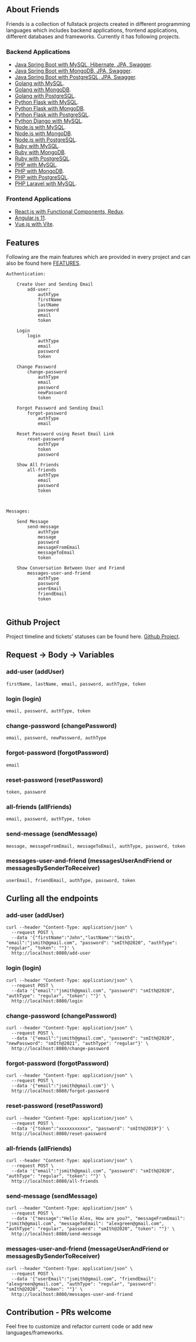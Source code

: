 ## About Friends
Friends is a collection of fullstack projects created in different programming languages which includes backend applications, frontend applications, different databases and frameworks. Currently it has following projects. 

### Backend Applications
- [Java Spring Boot with MySQL, Hibernate, JPA, Swagger](https://github.com/ghumman/friends/tree/java-spring-boot).
- [Java Spring Boot with MongoDB, JPA, Swagger](https://github.com/ghumman/friends/tree/java-spring-boot-mongo).
- [Java Spring Boot with PostgreSQL, JPA, Swagger](https://github.com/ghumman/friends/tree/java-spring-boot-psql).
- [Golang with MySQL](https://github.com/ghumman/friends/tree/go).
- [Golang with MongoDB](https://github.com/ghumman/friends/tree/go-mongo).
- [Golang with PostgreSQL](https://github.com/ghumman/friends/tree/go-psql).
- [Python Flask with MySQL](https://github.com/ghumman/friends/tree/python).
- [Python Flask with MongoDB](https://github.com/ghumman/friends/tree/python-mongo).
- [Python Flask with PostgreSQL](https://github.com/ghumman/friends/tree/python-psql).
- [Python Django with MySQL](https://github.com/ghumman/friends/tree/python-django).
- [Node.js with MySQL](https://github.com/ghumman/friends/tree/node-js).
- [Node.js with MongoDB](https://github.com/ghumman/friends/tree/node-js-mongo).
- [Node.js with PostgreSQL](https://github.com/ghumman/friends/tree/node-js-psql).
- [Ruby with MySQL](https://github.com/ghumman/friends/tree/ruby).
- [Ruby with MongoDB](https://github.com/ghumman/friends/tree/ruby-mongo).
- [Ruby with PostgreSQL](https://github.com/ghumman/friends/tree/ruby-psql).
- [PHP with MySQL](https://github.com/ghumman/friends/tree/php).
- [PHP with MongoDB](https://github.com/ghumman/friends/tree/php-mongo).
- [PHP with PostgreSQL](https://github.com/ghumman/friends/tree/php-psql).
- [PHP Laravel with MySQL](https://github.com/ghumman/friends/tree/php-laravel).

### Frontend Applications
- [React.js with Functional Components, Redux](https://github.com/ghumman/friends/tree/react-js).
- [Angular.js 11](https://github.com/ghumman/friends/tree/angular).
- [Vue.js with Vite](https://github.com/ghumman/friends/tree/vue-js).

## Features
Following are the main features which are provided in every project and can also be found here [FEATURES](https://github.com/ghumman/friends/blob/project-documentation/features.txt).

```
Authentication: 

	Create User and Sending Email
		add-user: 
			authType
			firstName
			lastName
			password
			email
			token

	Login
		login	
			authType
			email
			password
			token

	Change Password
		change-password
			authType
			email
			password
			newPassword
			token
			
	Forgot Password and Sending Email
		forgot-password
			authType
			email

	Reset Password using Reset Email Link
		reset-password
			authType
			token
			password

	Show All Friends
		all-friends
			authType
			email
			password
			token
			


Messages: 

	Send Message
		send-message
			authType
			message	
			password
			messageFromEmail
			messageToEmail
			token

	Show Conversation Between User and Friend
		messages-user-and-friend
			authType
			password
			userEmail
			friendEmail
			token
			
```

## Github Project
Project timeline and tickets' statuses can be found here. 
[Github Project](https://github.com/users/ghumman/projects/1).

## Request -> Body -> Variables
### add-user (addUser)
```
firstName, lastName, email, password, authType, token
```
### login (login)
```
email, password, authType, token
```
### change-password (changePassword)
```
email, password, newPassword, authType
```
### forgot-password (forgotPassword)
```
email
```
### reset-password (resetPassword)
```
token, password
```
### all-friends (allFriends)
```
email, password, authType, token
```
### send-message (sendMessage)
```
message, messageFromEmail, messageToEmail, authType, password, token
```
### messages-user-and-friend (messagesUserAndFriend or messagesBySenderToReceiver)
```
userEmail, friendEmail, authType, password, token
```
## Curling all the endpoints
### add-user (addUser)
```
curl --header "Content-Type: application/json" \
  --request POST \
  --data '{"firstName":"John","lastName":"Smith", "email":"jsmith@gmail.com", "password": "smIth@2020", "authType": "regular", "token": ""}' \
  http://localhost:8080/add-user
```

### login (login)
```
curl --header "Content-Type: application/json" \
  --request POST \
  --data '{"email":"jsmith@gmail.com", "password": "smIth@2020", "authType": "regular", "token": ""}' \
  http://localhost:8080/login
```

### change-password (changePassword)
```
curl --header "Content-Type: application/json" \
  --request POST \
  --data '{"email":"jsmith@gmail.com", "password": "smIth@2020", "newPassword": "smIth@2021", "authType": "regular"}' \
  http://localhost:8080/change-password
```

### forgot-password (forgotPassword)
```
curl --header "Content-Type: application/json" \
  --request POST \
  --data '{"email":"jsmith@gmail.com"}' \
  http://localhost:8080/forgot-password
```

### reset-password (resetPassword)
```
curl --header "Content-Type: application/json" \
  --request POST \
  --data '{"token":"xxxxxxxxxxx", "password": "smIth@2019"}' \
  http://localhost:8080/reset-password
```

### all-friends (allFriends)
```
curl --header "Content-Type: application/json" \
  --request POST \
  --data '{"email":"jsmith@gmail.com", "password": "smIth@2020", "authType": "regular", "token": ""}' \
  http://localhost:8080/all-friends
```

### send-message (sendMessage)
```
curl --header "Content-Type: application/json" \
  --request POST \
  --data '{"message":"Hello Alex, How are you?", "messageFromEmail": "jsmith@gmail.com", "messageToEmail": "alexgreen@gmail.com", "authType": "regular", "password": "smIth@2020", "token": ""}' \
  http://localhost:8080/send-message
```

### messages-user-and-friend (messageUserAndFriend or messagesBySenderToReceiver)
```
curl --header "Content-Type: application/json" \
  --request POST \
  --data '{"userEmail":"jsmith@gmail.com", "friendEmail": "alexgreen@gmail.com", "authType": "regular", "password": "smIth@2020", "token": ""}' \
  http://localhost:8080/messages-user-and-friend
```

## Contribution - PRs welcome
Feel free to customize and refactor current code or add new languages/frameworks. 